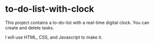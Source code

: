 # to-do-list-with-clock

This project contains a to-do-list with a real-time digital clock. You can create and delete tasks.

I will use HTML, CSS, and Javascript to make it. 
